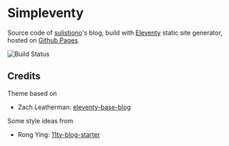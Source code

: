 # Simpleventy

Source code of [sulistiono](https://tionosulis.github.io/)'s blog, build with [Eleventy](https://github.com/11ty/eleventy) static site generator, hosted on [Github Pages](https://pages.github.com/).

![Build Status](https://github.com/tionosulis/tionosulis.github.io/actions/workflows/gh-pages.yml/badge.svg?branch=main)

## Credits

Theme based on
* Zach Leatherman: [eleventy-base-blog](https://github.com/11ty/eleventy-base-blog)

Some style ideas from
* Rong Ying: [11ty-blog-starter](https://github.com/kohrongying/11ty-blog-starter)
